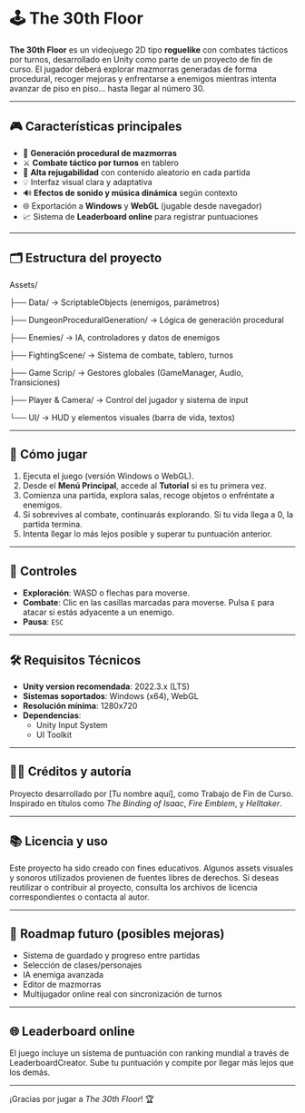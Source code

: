 # 🕹️ The 30th Floor

**The 30th Floor** es un videojuego 2D tipo **roguelike** con combates tácticos por turnos, desarrollado en Unity como parte de un proyecto de fin de curso. El jugador deberá explorar mazmorras generadas de forma procedural, recoger mejoras y enfrentarse a enemigos mientras intenta avanzar de piso en piso… hasta llegar al número 30.

---

## 🎮 Características principales

- 🧩 **Generación procedural de mazmorras**
- ⚔️ **Combate táctico por turnos** en tablero
- 🔁 **Alta rejugabilidad** con contenido aleatorio en cada partida
- 💡 Interfaz visual clara y adaptativa
- 🔊 **Efectos de sonido y música dinámica** según contexto
- 🌐 Exportación a **Windows** y **WebGL** (jugable desde navegador)
- 📈 Sistema de **Leaderboard online** para registrar puntuaciones

---

## 🗂️ Estructura del proyecto

Assets/

├── Data/ → ScriptableObjects (enemigos, parámetros)

├── DungeonProceduralGeneration/ → Lógica de generación procedural

├── Enemies/ → IA, controladores y datos de enemigos

├── FightingScene/ → Sistema de combate, tablero, turnos

├── Game Scrip/ → Gestores globales (GameManager, Audio, Transiciones)

├── Player & Camera/ → Control del jugador y sistema de input

└── UI/ → HUD y elementos visuales (barra de vida, textos)

---

## 🧪 Cómo jugar

1. Ejecuta el juego (versión Windows o WebGL).
2. Desde el **Menú Principal**, accede al **Tutorial** si es tu primera vez.
3. Comienza una partida, explora salas, recoge objetos o enfréntate a enemigos.
4. Si sobrevives al combate, continuarás explorando. Si tu vida llega a 0, la partida termina.
5. Intenta llegar lo más lejos posible y superar tu puntuación anterior.

---

## 🧠 Controles

- **Exploración**: WASD o flechas para moverse.
- **Combate**: Clic en las casillas marcadas para moverse. Pulsa `E` para atacar si estás adyacente a un enemigo.
- **Pausa**: `ESC`

---

## 🛠️ Requisitos Técnicos

- **Unity version recomendada**: 2022.3.x (LTS)
- **Sistemas soportados**: Windows (x64), WebGL
- **Resolución mínima**: 1280x720
- **Dependencias**:
  - Unity Input System
  - UI Toolkit

---

## 👨‍💻 Créditos y autoría

Proyecto desarrollado por [Tu nombre aquí], como Trabajo de Fin de Curso.  
Inspirado en títulos como *The Binding of Isaac*, *Fire Emblem*, y *Helltaker*.

---

## 📚 Licencia y uso

Este proyecto ha sido creado con fines educativos. Algunos assets visuales y sonoros utilizados provienen de fuentes libres de derechos. Si deseas reutilizar o contribuir al proyecto, consulta los archivos de licencia correspondientes o contacta al autor.

---

## 🧭 Roadmap futuro (posibles mejoras)

- Sistema de guardado y progreso entre partidas
- Selección de clases/personajes
- IA enemiga avanzada
- Editor de mazmorras
- Multijugador online real con sincronización de turnos

---

## 🌐 Leaderboard online

El juego incluye un sistema de puntuación con ranking mundial a través de LeaderboardCreator. Sube tu puntuación y compite por llegar más lejos que los demás.

---

¡Gracias por jugar a *The 30th Floor*! 🏆
